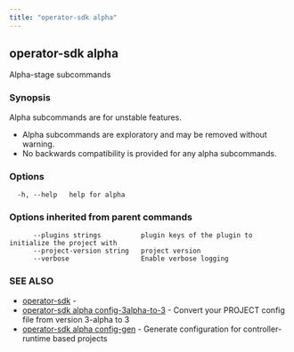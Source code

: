 ```yaml
---
title: "operator-sdk alpha"
---
```

## operator-sdk alpha

Alpha-stage subcommands

### Synopsis

Alpha subcommands are for unstable features.

- Alpha subcommands are exploratory and may be removed without warning.
- No backwards compatibility is provided for any alpha subcommands.

### Options

```
  -h, --help   help for alpha
```

### Options inherited from parent commands

```
      --plugins strings          plugin keys of the plugin to initialize the project with
      --project-version string   project version
      --verbose                  Enable verbose logging
```

### SEE ALSO

* [operator-sdk](../operator-sdk)	 - 
* [operator-sdk alpha config-3alpha-to-3](../operator-sdk_alpha_config-3alpha-to-3)	 - Convert your PROJECT config file from version 3-alpha to 3
* [operator-sdk alpha config-gen](../operator-sdk_alpha_config-gen)	 - Generate configuration for controller-runtime based projects

